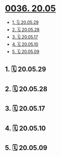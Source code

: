 # [0036. 20.05](https://github.com/Tdahuyou/TNotes.footprints/tree/main/notes/0036.%2020.05)

<!-- region:toc -->

- [1. 🗓 20.05.29](#1--200529)
- [2. 🗓 20.05.28](#2--200528)
- [3. 🗓 20.05.17](#3--200517)
- [4. 🗓 20.05.10](#4--200510)
- [5. 🗓 20.05.09](#5--200509)

<!-- endregion:toc -->

## 1. 🗓 20.05.29

<Footprints :times="[2020, 5, 29, 12, 4]">
  <template #text-area>
    <p>伴随着课程的结束，学校的书也随之寄到了。。。</p>
  </template>
  <template #image-list="{ openModal }">
    <img src="https://cdn.jsdelivr.net/gh/Tdahuyou/imgs@main/2025-02-16-14-14-06.png" @click="openModal(0)"/>
  </template>
</Footprints>

## 2. 🗓 20.05.28

<Footprints :times="[2020, 5, 28, 9, 43]">
  <template #text-area>
    <p>记录一哈，大二上学期。。。</p>
    <p>有那么一段时间，在图书馆自习室是有🐶 🐶 🐶 伴学der！！！</p>
    <p>担任了一个学期的助教，确认过眼神后，发现教比学难太多啦，所以决定本学期不在误人子弟了</p>
    <p>晚饭想啥时候吃就啥时候吃，差不多10点左右，饿极了，那吃起来是真)香</p>
    <p>19年的最后几秒钟，干了代替江小白（不小心提前喝完了）的快乐水</p>
    <p>寝室里离校der最后一位靓仔，好像忘记关好阳台的门窗啦，室友们又可以买新鞋，新衣服啦</p>
    <p>生平第一次被偷拍，然后这个逼装了半年😳😳😳</p>
    <p>。。。写信、进了喜欢的社团等等</p>
  </template>
  <template #image-list="{ openModal }">
    <img src="https://cdn.jsdelivr.net/gh/Tdahuyou/imgs@main/2025-02-16-14-14-14.png" @click="openModal(0)"/>
    <img src="https://cdn.jsdelivr.net/gh/Tdahuyou/imgs@main/2025-02-16-14-14-21.png" @click="openModal(1)"/>
    <img src="https://cdn.jsdelivr.net/gh/Tdahuyou/imgs@main/2025-02-16-14-14-26.png" @click="openModal(2)"/>
    <img src="https://cdn.jsdelivr.net/gh/Tdahuyou/imgs@main/2025-02-16-14-14-31.png" @click="openModal(3)"/>
    <img src="https://cdn.jsdelivr.net/gh/Tdahuyou/imgs@main/2025-02-16-14-14-37.png" @click="openModal(4)"/>
    <img src="https://cdn.jsdelivr.net/gh/Tdahuyou/imgs@main/2025-02-16-14-14-42.png" @click="openModal(5)"/>
    <img src="https://cdn.jsdelivr.net/gh/Tdahuyou/imgs@main/2025-02-16-14-14-48.png" @click="openModal(6)"/>
    <img src="https://cdn.jsdelivr.net/gh/Tdahuyou/imgs@main/2025-02-16-14-14-52.png" @click="openModal(7)"/>
    <img src="https://cdn.jsdelivr.net/gh/Tdahuyou/imgs@main/2025-02-16-14-14-57.png" @click="openModal(8)"/>
  </template>
</Footprints>

## 3. 🗓 20.05.17

<Footprints :times="[2020, 5, 17, 19, 29]">
  <template #text-area>
    <p>好惨。。。</p>
    <p>今儿去理发</p>
    <p>不巧，师傅第一刀下重了</p>
    <p>结果理成了平头。。。</p>
    <hr />
    <p>这家店 👋👋👋</p>
  </template>
</Footprints>

## 4. 🗓 20.05.10

<Footprints :times="[2020, 5, 10, 13, 29]">
  <template #text-area>
    <p>全全奉上 😄</p>
  </template>
  <template #image-list="{ openModal }">
    <img src="https://cdn.jsdelivr.net/gh/Tdahuyou/imgs@main/2025-02-16-14-15-09.png" @click="openModal(0)"/>
    <img src="https://cdn.jsdelivr.net/gh/Tdahuyou/imgs@main/2025-02-16-14-15-16.png" @click="openModal(1)"/>
  </template>
</Footprints>

## 5. 🗓 20.05.09

<Footprints :times="[2020, 5, 9, 18, 14]">
  <template #text-area>
    <p>这对本就不富裕的生活来说，无疑是雪中送炭。。。</p>
  </template>
  <template #image-list="{ openModal }">
    <img src="https://cdn.jsdelivr.net/gh/Tdahuyou/imgs@main/2025-02-16-14-15-40.png" @click="openModal(0)"/>
  </template>
</Footprints>
